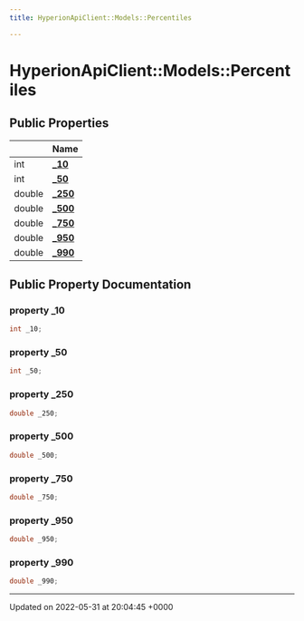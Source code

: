 ```yaml
---
title: HyperionApiClient::Models::Percentiles

---
```


# HyperionApiClient::Models::Percentiles





## Public Properties

|                | Name           |
| -------------- | -------------- |
| int | **[_10](/Classes/class_hyperion_api_client_1_1_models_1_1_percentiles.md#property--10)**  |
| int | **[_50](/Classes/class_hyperion_api_client_1_1_models_1_1_percentiles.md#property--50)**  |
| double | **[_250](/Classes/class_hyperion_api_client_1_1_models_1_1_percentiles.md#property--250)**  |
| double | **[_500](/Classes/class_hyperion_api_client_1_1_models_1_1_percentiles.md#property--500)**  |
| double | **[_750](/Classes/class_hyperion_api_client_1_1_models_1_1_percentiles.md#property--750)**  |
| double | **[_950](/Classes/class_hyperion_api_client_1_1_models_1_1_percentiles.md#property--950)**  |
| double | **[_990](/Classes/class_hyperion_api_client_1_1_models_1_1_percentiles.md#property--990)**  |

## Public Property Documentation

### property _10

```csharp
int _10;
```


### property _50

```csharp
int _50;
```


### property _250

```csharp
double _250;
```


### property _500

```csharp
double _500;
```


### property _750

```csharp
double _750;
```


### property _950

```csharp
double _950;
```


### property _990

```csharp
double _990;
```


-------------------------------

Updated on 2022-05-31 at 20:04:45 +0000